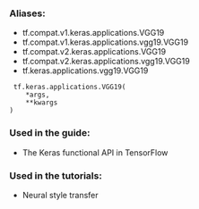 ### Aliases:
- tf.compat.v1.keras.applications.VGG19
- tf.compat.v1.keras.applications.vgg19.VGG19
- tf.compat.v2.keras.applications.VGG19
- tf.compat.v2.keras.applications.vgg19.VGG19
- tf.keras.applications.vgg19.VGG19

```
 tf.keras.applications.VGG19(
    *args,
    **kwargs
)
```
### Used in the guide:
- The Keras functional API in TensorFlow
### Used in the tutorials:
- Neural style transfer
